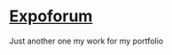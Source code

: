 # <a href="https://wyndace.github.io/Expoforum">Expoforum</a>
Just another one my work for my portfolio
